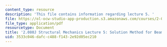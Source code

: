 ```yaml
---
content_type: resource
description: 'This file contains information regarding lecture 5. '
file: https://ol-ocw-studio-app-production.s3.amazonaws.com/courses/2-080j-structural-mechanics-fall-2013/3533c046dafcc488f1432e92d05ec210_MIT2_080JF13_Lecture5.pdf
file_type: application/pdf
resourcetype: Document
title: '2.080J Structural Mechanics Lecture 5: Solution Method for Beam Deflections'
uid: 3533c046-dafc-c488-f143-2e92d05ec210
---
```


